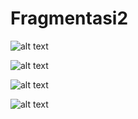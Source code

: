 # Fragmentasi2
![alt text](https://github.com/fanniyuliani08/Fragmentasi2/blob/master/1.png)

![alt text](https://github.com/fanniyuliani08/Fragmentasi2/blob/master/2.png)

![alt text](https://github.com/fanniyuliani08/Fragmentasi2/blob/master/3.png)

![alt text](https://github.com/fanniyuliani08/Fragmentasi2/blob/master/2.png)
